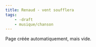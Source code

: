 ```yaml
---
title: Renaud - vent soufflera
tags:
    - -draft
    - musique/chanson
---
```


Page créée automatiquement, mais vide.
